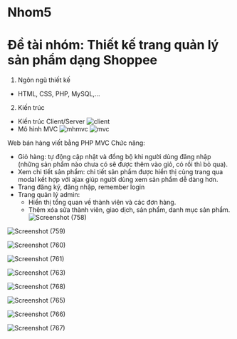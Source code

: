 # Nhom5
# Đề tài nhóm: Thiết kế trang quản lý sản phẩm dạng Shoppee

1. Ngôn ngũ thiết kế
 - HTML, CSS, PHP, MySQL,...
2. Kiến trúc
 * Kiến trúc Client/Server
 ![client](https://user-images.githubusercontent.com/91788373/143888978-50396ac7-e908-4028-b533-912acc8cb50b.png)
 * Mô hình MVC
 ![mhmvc](https://user-images.githubusercontent.com/91788373/143889083-8c1024b8-a1cb-4d01-934b-9446f57bc295.png)
 ![mvc](https://user-images.githubusercontent.com/91788373/143889177-d1d43bac-df2b-4f83-bde4-32dfb85ef990.png)
 
 Web bán hàng viết bằng PHP MVC
 Chức năng:
- Giỏ hàng: tự động cập nhật và đồng bộ khi người dùng đăng nhập (những sản phẩm nào chưa có sẽ được thêm vào giỏ, có rồi thì bỏ qua).
- Xem chi tiết sản phẩm: chi tiết sản phẩm được hiển thị cùng trang qua modal kết hợp với ajax giúp người dùng xem sản phẩm dễ dàng hơn.
- Trang đăng ký, đăng nhập, remember login
- Trang quản lý admin:
	+ Hiển thị tổng quan về thành viên và các đơn hàng.
	+ Thêm xóa sửa thành viên, giao dịch, sản phẩm, danh mục sản phẩm.
	![Screenshot (758)](https://user-images.githubusercontent.com/91788373/143890325-4d7e3d04-cdc1-41a5-822b-a4286e95dcd8.png)
 
 ![Screenshot (759)](https://user-images.githubusercontent.com/91788373/143890423-84923b2a-94ca-4b02-9545-324b3d0ac6d5.png)
 
![Screenshot (760)](https://user-images.githubusercontent.com/91788373/143890513-318ffb23-b34c-45ff-804f-7467c1e5a362.png)

![Screenshot (761)](https://user-images.githubusercontent.com/91788373/143890620-a5fcc143-3736-4f6b-ba5f-397dbd368e73.png)

![Screenshot (763)](https://user-images.githubusercontent.com/91788373/143890722-d2ea10f0-75be-409e-8375-6d6a76237d18.png)

![Screenshot (768)](https://user-images.githubusercontent.com/91788373/143890866-93b5f466-f820-4c96-83ae-0a5795421d80.png)

![Screenshot (765)](https://user-images.githubusercontent.com/91788373/143890948-91138b30-6da7-401e-884f-486e752e0f63.png)

![Screenshot (766)](https://user-images.githubusercontent.com/91788373/143891024-65c1689b-016e-4b61-a1ad-140710493b61.png)

![Screenshot (767)](https://user-images.githubusercontent.com/91788373/143891098-27a35b9e-0e68-449c-bb5f-69bc8309ce60.png)

